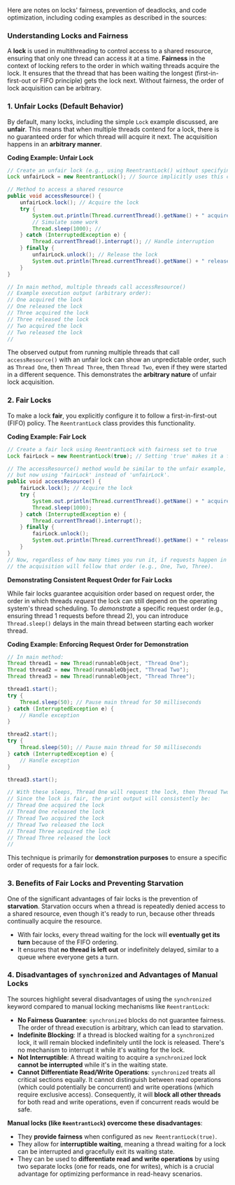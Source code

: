 

Here are notes on locks' fairness, prevention of deadlocks, and code optimization, including coding examples as described in the sources:

### **Understanding Locks and Fairness**

A **lock** is used in multithreading to control access to a shared resource, ensuring that only one thread can access it at a time. **Fairness** in the context of locking refers to the order in which waiting threads acquire the lock. It ensures that the thread that has been waiting the longest (first-in-first-out or FIFO principle) gets the lock next. Without fairness, the order of lock acquisition can be arbitrary.

### **1. Unfair Locks (Default Behavior)**

By default, many locks, including the simple `Lock` example discussed, are **unfair**. This means that when multiple threads contend for a lock, there is no guaranteed order for which thread will acquire it next. The acquisition happens in an **arbitrary manner**.

**Coding Example: Unfair Lock**

```java
// Create an unfair lock (e.g., using ReentrantLock() without specifying fairness)
Lock unfairLock = new ReentrantLock(); // Source implicitly uses this concept even if not explicit in initial example

// Method to access a shared resource
public void accessResource() {
    unfairLock.lock(); // Acquire the lock
    try {
        System.out.println(Thread.currentThread().getName() + " acquired the lock"); // Print acquisition
        // Simulate some work
        Thread.sleep(1000); //
    } catch (InterruptedException e) {
        Thread.currentThread().interrupt(); // Handle interruption
    } finally {
        unfairLock.unlock(); // Release the lock
        System.out.println(Thread.currentThread().getName() + " released the lock"); // Print release
    }
}

// In main method, multiple threads call accessResource()
// Example execution output (arbitrary order):
// One acquired the lock
// One released the lock
// Three acquired the lock
// Three released the lock
// Two acquired the lock
// Two released the lock
//
```
The observed output from running multiple threads that call `accessResource()` with an unfair lock can show an unpredictable order, such as `Thread One`, then `Thread Three`, then `Thread Two`, even if they were started in a different sequence. This demonstrates the **arbitrary nature** of unfair lock acquisition.

### **2. Fair Locks**

To make a lock **fair**, you explicitly configure it to follow a first-in-first-out (FIFO) policy. The `ReentrantLock` class provides this functionality.

**Coding Example: Fair Lock**

```java
// Create a fair lock using ReentrantLock with fairness set to true
Lock fairLock = new ReentrantLock(true); // Setting 'true' makes it a fair lock

// The accessResource() method would be similar to the unfair example,
// but now using 'fairLock' instead of 'unfairLock'.
public void accessResource() {
    fairLock.lock(); // Acquire the lock
    try {
        System.out.println(Thread.currentThread().getName() + " acquired the lock");
        Thread.sleep(1000);
    } catch (InterruptedException e) {
        Thread.currentThread().interrupt();
    } finally {
        fairLock.unlock();
        System.out.println(Thread.currentThread().getName() + " released the lock");
    }
}
// Now, regardless of how many times you run it, if requests happen in a specific order,
// the acquisition will follow that order (e.g., One, Two, Three).
```

**Demonstrating Consistent Request Order for Fair Locks**

While fair locks guarantee acquisition order based on request order, the order in which threads *request* the lock can still depend on the operating system's thread scheduling. To *demonstrate* a specific request order (e.g., ensuring thread 1 requests before thread 2), you can introduce `Thread.sleep()` delays in the main thread between starting each worker thread.

**Coding Example: Enforcing Request Order for Demonstration**

```java
// In main method:
Thread thread1 = new Thread(runnableObject, "Thread One");
Thread thread2 = new Thread(runnableObject, "Thread Two");
Thread thread3 = new Thread(runnableObject, "Thread Three");

thread1.start();
try {
    Thread.sleep(50); // Pause main thread for 50 milliseconds
} catch (InterruptedException e) {
    // Handle exception
}

thread2.start();
try {
    Thread.sleep(50); // Pause main thread for 50 milliseconds
} catch (InterruptedException e) {
    // Handle exception
}

thread3.start();

// With these sleeps, Thread One will request the lock, then Thread Two, then Thread Three.
// Since the lock is fair, the print output will consistently be:
// Thread One acquired the lock
// Thread One released the lock
// Thread Two acquired the lock
// Thread Two released the lock
// Thread Three acquired the lock
// Thread Three released the lock
//
```
This technique is primarily for **demonstration purposes** to ensure a specific order of requests for a fair lock.

### **3. Benefits of Fair Locks and Preventing Starvation**

One of the significant advantages of fair locks is the prevention of **starvation**. Starvation occurs when a thread is repeatedly denied access to a shared resource, even though it's ready to run, because other threads continually acquire the resource.

*   With fair locks, every thread waiting for the lock will **eventually get its turn** because of the FIFO ordering.
*   It ensures that **no thread is left out** or indefinitely delayed, similar to a queue where everyone gets a turn.

### **4. Disadvantages of `synchronized` and Advantages of Manual Locks**

The sources highlight several disadvantages of using the `synchronized` keyword compared to manual locking mechanisms like `ReentrantLock`:

*   **No Fairness Guarantee**: `synchronized` blocks do not guarantee fairness. The order of thread execution is arbitrary, which can lead to starvation.
*   **Indefinite Blocking**: If a thread is blocked waiting for a `synchronized` lock, it will remain blocked indefinitely until the lock is released. There's no mechanism to interrupt it while it's waiting for the lock.
*   **Not Interruptible**: A thread waiting to acquire a `synchronized` lock **cannot be interrupted** while it's in the waiting state.
*   **Cannot Differentiate Read/Write Operations**: `synchronized` treats all critical sections equally. It cannot distinguish between read operations (which could potentially be concurrent) and write operations (which require exclusive access). Consequently, it will **block all other threads** for both read and write operations, even if concurrent reads would be safe.

**Manual locks (like `ReentrantLock`) overcome these disadvantages**:

*   They **provide fairness** when configured as `new ReentrantLock(true)`.
*   They allow for **interruptible waiting**, meaning a thread waiting for a lock can be interrupted and gracefully exit its waiting state.
*   They can be used to **differentiate read and write operations** by using two separate locks (one for reads, one for writes), which is a crucial advantage for optimizing performance in read-heavy scenarios.
